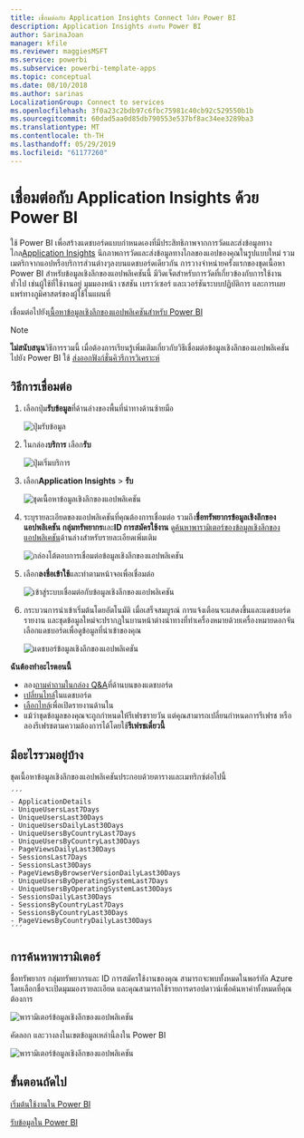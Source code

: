 ```yaml
---
title: เชื่อมต่อกับ Application Insights Connect ไปยัง Power BI
description: Application Insights สำหรับ Power BI
author: SarinaJoan
manager: kfile
ms.reviewer: maggiesMSFT
ms.service: powerbi
ms.subservice: powerbi-template-apps
ms.topic: conceptual
ms.date: 08/10/2018
ms.author: sarinas
LocalizationGroup: Connect to services
ms.openlocfilehash: 3f0a23c2bdb97c6fbc75981c40cb92c529550b1b
ms.sourcegitcommit: 60dad5aa0d85db790553e537bf8ac34ee3289ba3
ms.translationtype: MT
ms.contentlocale: th-TH
ms.lasthandoff: 05/29/2019
ms.locfileid: "61177260"
---
```

# <a name="connect-to-application-insights-with-power-bi"></a>เชื่อมต่อกับ Application Insights ด้วย Power BI
ใช้ Power BI เพื่อสร้างแดชบอร์ดแบบกำหนดเองที่มีประสิทธิภาพจากการวัดและส่งข้อมูลทางไกล[Application Insights](/azure/application-insights/app-insights-overview/) นึกภาพการวัดและส่งข้อมูลทางไกลของแอปของคุณในรูปแบบใหม่ รวมเมตริกจากแอปหรือบริการส่วนต่างๆลงบนแดชบอร์ดเดียวกัน การวางจำหน่ายครั้งแรกของชุดเนื้อหา Power BI สำหรับข้อมูลเชิงลึกของแอปพลิเคชันนี้ มีวิดเจ็ตสำหรับการวัดที่เกี่ยวข้องกับการใช้งานทั่วไป เช่นผู้ใช้ที่ใช้งานอยู่ มุมมองหน้า เซสชัน เบราว์เซอร์ และเวอร์ชันระบบปฏิบัติการ และการเผยแพร่ทางภูมิศาสตร์ของผู้ใช้ในแผนที่

เชื่อมต่อไปยัง[เนื้อหาข้อมูลเชิงลึกของแอปพลิเคชันสำหรับ Power BI](https://app.powerbi.com/getdata/services/application-insights)

>[!NOTE]
>**ไม่สนับสนุน**วิธีการรวมนี้ เมื่อต้องการเรียนรู้เพิ่มเติมเกี่ยวกับวิธีเชื่อมต่อข้อมูลเชิงลึกของแอปพลิเคชันไปยัง Power BI ใช้ [ส่งออกฟังก์ชั่นคิวรีการวิเคราะห์](https://docs.microsoft.com/azure/application-insights/app-insights-export-power-bi#export-analytics-queries)

## <a name="how-to-connect"></a>วิธีการเชื่อมต่อ
1. เลือกปุ่ม**รับข้อมูล**ที่ด้านล่างของพื้นที่นำทางด้านซ้ายมือ
   
    ![ปุ่มรับข้อมูล](media/service-connect-to-application-insights/pbi_getdata.png)
2. ในกล่อง**บริการ** เลือก**รับ**
   
    ![ปุ่มเริ่มบริการ](media/service-connect-to-application-insights/pbi_getservices.png)
3. เลือก**Application Insights** > **รับ**
   
    ![ชุดเนื้อหาข้อมูลเชิงลึกของแอปพลิเคชัน](media/service-connect-to-application-insights/appinsights.png)
4. ระบุรายละเอียดของแอปพลิเคชันที่คุณต้องการเชื่อมต่อ รวมถึง**ชื่อทรัพยากรข้อมูลเชิงลึกของแอปพลิเคชัน** **กลุ่มทรัพยากร**และ**ID การสมัครใช้งาน** ดู[ค้นหาพารามิเตอร์ของข้อมูลเชิงลึกของแอปพลิเคชัน](#FindingAppInsightsParams)ด้านล่างสำหรับรายละเอียดเพิ่มเติม
   
    ![กล่องโต้ตอบการเชื่อมต่อข้อมูลเชิงลึกของแอปพลิเคชัน](media/service-connect-to-application-insights/pbi_contpkappinsitconnectndialog.png)    
5. เลือก**ลงชื่อเข้าใช้**และทำตามหน้าจอเพื่อเชื่อมต่อ
   
    ![เข้าสู่ระบบเชื่อมต่อกับข้อมูลเชิงลึกของแอปพลิเคชัน](media/service-connect-to-application-insights/pbi_contpkappinsitconnectn2.png)
6. กระบวนการนำเข้าเริ่มต้นโดยอัตโนมัติ เมื่อเสร็จสมบูรณ์ การแจ้งเตือนจะแสดงขึ้นและแดชบอร์ด รายงาน และชุดข้อมูลใหม่จะปรากฏในบานหน้าต่างนำทางที่ทำเครื่องหมายด้วยเครื่องหมายดอกจัน  เลือกแดชบอร์ดเพื่อดูข้อมูลที่นำเข้าของคุณ
   
    ![แดชบอร์ข้อมูลเชิงลึกของแอปพลิเคชัน](media/service-connect-to-application-insights/pbi_contpkappinsitdash.png)

**ฉันต้องทำอะไรตอนนี้**

* ลอง[ถามคำถามในกล่อง Q&A](consumer/end-user-q-and-a.md)ที่ด้านบนของแดชบอร์ด
* [เปลี่ยนไทล์](service-dashboard-edit-tile.md)ในแดชบอร์ด
* [เลือกไทล์](consumer/end-user-tiles.md)เพื่อเปิดรายงานด้านใน
* แม้ว่าชุดข้อมูลของคุณจะถูกกำหนดให้รีเฟรชรายวัน แต่คุณสามารถเปลี่ยนกำหนดการรีเฟรช หรือลองรีเฟรชตามความต้องการได้โดยใช้**รีเฟรชเดี๋ยวนี้**

## <a name="whats-included"></a>มีอะไรรวมอยู่บ้าง
ชุดเนื้อหาข้อมูลเชิงลึกของแอปพลิเคชันประกอบด้วยตารางและเมทริกซ์ต่อไปนี้  

    ´´´
    - ApplicationDetails  
    - UniqueUsersLast7Days   
    - UniqueUsersLast30Days   
    - UniqueUsersDailyLast30Days  
    - UniqueUsersByCountryLast7Days  
    - UniqueUsersByCountryLast30Days   
    - PageViewsDailyLast30Days   
    - SessionsLast7Days   
    - SessionsLast30Days  
    - PageViewsByBrowserVersionDailyLast30Days   
    - UniqueUsersByOperatingSystemLast7Days   
    - UniqueUsersByOperatingSystemLast30Days    
    - SessionsDailyLast30Days   
    - SessionsByCountryLast7Days   
    - SessionsByCountryLast30Days   
    - PageViewsByCountryDailyLast30Days  
    ´´´ 

<a name="FindingAppInsightsParams"></a>

## <a name="finding-parameters"></a>การค้นหาพารามิเตอร์
ชื่อทรัพยากร กลุ่มทรัพยากรและ ID การสมัครใช้งานของคุณ สามารถจะพบทั้งหมดในพอร์ทัล Azure โดยเลือกชื่อจะเปิดมุมมองรายละเอียด และคุณสามารถใช้รายการดรอปดาวน์เพื่อค้นหาค่าทั้งหมดที่คุณต้องการ

![พารามิเตอร์ข้อมูลเชิงลึกของแอปพลิเคชัน](media/service-connect-to-application-insights/pbi_contpkappinsitparams.png)

คัดลอก และวางลงในเขตข้อมูลเหล่านี้ลงใน Power BI

![พารามิเตอร์ข้อมูลเชิงลึกของแอปพลิเคชัน](media/service-connect-to-application-insights/pbi_contpkappinsitparam2.png)

## <a name="next-steps"></a>ขั้นตอนถัดไป
[เริ่มต้นใช้งานใน Power BI](service-get-started.md)

[รับข้อมูลใน Power BI](service-get-data.md)

